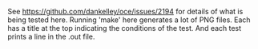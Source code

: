 See https://github.com/dankelley/oce/issues/2194 for details of what is being
tested here.  Running 'make' here generates a lot of PNG files.  Each has a
title at the top indicating the conditions of the test.  And each test prints a
line in the .out file.
